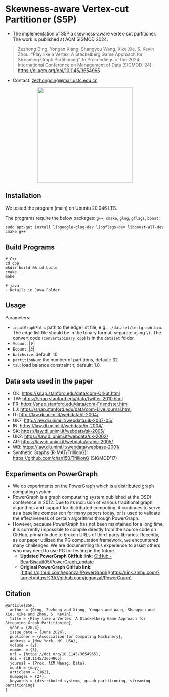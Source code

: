 # Skewness-aware Vertex-cut Partitioner (S5P)
- The implementation of S5P a skewness-aware vertex-cut partitioner. The work is published at ACM SIGMOD 2024.</br>
>Zezhong Ding, Yongan Xiang, Shangyou Wang, Xike Xie, S. Kevin Zhou. “Play like a Vertex: A Stackelberg Game Approach for Streaming Graph Partitioning”. In Proceedings of the 2024 International Conference on Management of Data (SIGMOD ‘24). <https://dl.acm.org/doi/10.1145/3654965>
- Contact: zezhongding@mail.ustc.edu.cn

<p align="center">
  <img src="./Supplements/overview_1.jpg" height="300">
</p>

## Installation
We tested the program (main) on Ubuntu 20.046 LTS.

The programs require the below packages: `g++`, `cmake`, `glog`, `gflags`, `boost`:
```
sudo apt-get install libgoogle-glog-dev libgflags-dev libboost-all-dev cmake g++
```

## Build Programs
```
# C++
cd cpp
mkdir build && cd build
cmake ..
make
```

```
# java
- Details in Java Folder
```



## Usage
Parameters:
* `inputGraphPath`: path to the edge list file, e.g., `./dataset/testgraph.bin`. The edge list file should be in the binary format, separate using `\t`. The convert code (`convert2binary.cpp`) is in the `dataset` folder.
* `Vcount`: $|V|$
* `Ecount`: $|E|$
* `batchsize`: default: 10
* `partitionNum`: the number of partitions, default: 32
* `tau`: load balance constraint $\tau$, default: 1.0

## Data sets used in the paper
* OK: https://snap.stanford.edu/data/com-Orkut.html
* TW: https://snap.stanford.edu/data/twitter-2010.html
* FR: https://snap.stanford.edu/data/com-Friendster.html
* LJ: https://snap.stanford.edu/data/com-LiveJournal.html
* IT: http://law.di.unimi.it/webdata/it-2004/
* UK7: http://law.di.unimi.it/webdata/uk-2007-05/
* IN: https://law.di.unimi.it/webdata/in-2004/
* SK: https://law.di.unimi.it/webdata/sk-2005/
* UK2: https://law.di.unimi.it/webdata/uk-2002/
* AR: https://law.di.unimi.it/webdata/arabic-2005/
* WB: https://law.di.unimi.it/webdata/webbase-2001/
* Synthetic Graphs (R-MAT/TrillionG): https://github.com/chan150/TrillionG (SIGMOD'17)

## Experiments on PowerGraph
- We do experiments on the PowerGraph which is a distributed graph computing system.
- PowerGraph is a graph computating system published at the OSDI conference in 2012. Due to its inclusion of various traditional graph algorithms and support for distributed computing, it continues to serve as a baseline comparison for many papers today, or is used to validate the effectiveness of certain algorithms through PowerGraph.
- However, because PowerGraph has not been maintained for a long time, it is currently impossible to compile directly from the source code on GitHub, primarily due to broken URLs of third-party libraries. Recently, as our paper utilized the PG computation framework, we encountered many challenges. We are documenting this experience to assist others who may need to use PG for testing in the future.
  - **Updated PowerGraph GitHub link**: [GitHub - BearBiscuit05/PowerGraph_update](https://link.zhihu.com/?target=https%3A//github.com/BearBiscuit05/PowerGraph_update)
  - **Original PowerGraph GitHub link**: [https://github.com/jegonzal/PowerGraph](https://link.zhihu.com/?target=https%3A//github.com/jegonzal/PowerGraph)

## Citation

```
@article{S5P,
  author = {Ding, Zezhong and Xiang, Yongan and Wang, Shangyou and Xie, Xike and Zhou, S. Kevin},
  title = {Play like a Vertex: A Stackelberg Game Approach for Streaming Graph Partitioning},
  year = {2024},
  issue_date = {June 2024},
  publisher = {Association for Computing Machinery},
  address = {New York, NY, USA},
  volume = {2},
  number = {3},
  url = {https://doi.org/10.1145/3654965},
  doi = {10.1145/3654965},
  journal = {Proc. ACM Manag. Data},
  month = {may},
  articleno = {162},
  numpages = {27},
  keywords = {distributed systems, graph partitioning, streaming partitioning}
}
```

